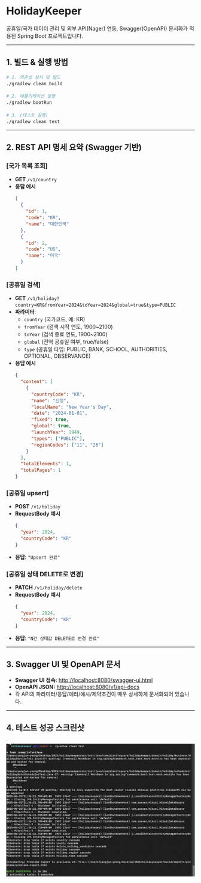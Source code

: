 # HolidayKeeper

공휴일/국가 데이터 관리 및 외부 API(Nager) 연동, Swagger(OpenAPI) 문서화가 적용된 Spring Boot 프로젝트입니다.

---

## 1. 빌드 & 실행 방법

```bash
# 1. 의존성 설치 및 빌드
./gradlew clean build

# 2. 애플리케이션 실행
./gradlew bootRun

# 3. (테스트 실행)
./gradlew clean test
```

---

## 2. REST API 명세 요약 (Swagger 기반)

### [국가 목록 조회]

- **GET** `/v1/country`
- **응답 예시**
  ```json
  [
    {
      "id": 1,
      "code": "KR",
      "name": "대한민국"
    },
    {
      "id": 2,
      "code": "US",
      "name": "미국"
    }
  ]
  ```

### [공휴일 검색]

- **GET** `/v1/holiday?country=KR&fromYear=2024&toYear=2024&global=true&type=PUBLIC`
- **파라미터**:
  - `country` (국가코드, 예: KR)
  - `fromYear` (검색 시작 연도, 1900~2100)
  - `toYear` (검색 종료 연도, 1900~2100)
  - `global` (전역 공휴일 여부, true/false)
  - `type` (공휴일 타입: PUBLIC, BANK, SCHOOL, AUTHORITIES, OPTIONAL, OBSERVANCE)
- **응답 예시**
  ```json
  {
    "content": [
      {
        "countryCode": "KR",
        "name": "신정",
        "localName": "New Year's Day",
        "date": "2024-01-01",
        "fixed": true,
        "global": true,
        "launchYear": 1949,
        "types": ["PUBLIC"],
        "regionCodes": ["11", "26"]
      }
    ],
    "totalElements": 1,
    "totalPages": 1
  }
  ```

### [공휴일 upsert]

- **POST** `/v1/holiday`
- **RequestBody 예시**
  ```json
  {
    "year": 2024,
    "countryCode": "KR"
  }
  ```
- **응답**: `"Upsert 완료"`

### [공휴일 상태 DELETE로 변경]

- **PATCH** `/v1/holiday/delete`
- **RequestBody 예시**
  ```json
  {
    "year": 2024,
    "countryCode": "KR"
  }
  ```
- **응답**: `"N건 상태값 DELETE로 변경 완료"`
---

## 3. Swagger UI 및 OpenAPI 문서

- **Swagger UI 접속:**
  [http://localhost:8080/swagger-ui.html](http://localhost:8080/swagger-ui.html)
- **OpenAPI JSON:**
  [http://localhost:8080/v1/api-docs](http://localhost:8080/v3/api-docs)
- 각 API의 파라미터/응답/에러/예시/제약조건이 매우 상세하게 문서화되어 있습니다.

---

## 4. 테스트 성공 스크린샷
![build-success.png](src/main/resources/static/build-success.png)
---

